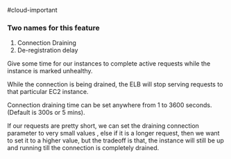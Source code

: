 #cloud-important 

### Two names for this feature
1. Connection Draining
2. De-registration delay

Give some time for our instances to complete active requests while the instance is marked unhealthy. 

While the connection is being drained, the ELB will stop serving requests to that particular EC2 instance.

Connection draining time can be set anywhere from 1 to 3600 seconds. (Default is 300s or 5 mins).

If our requests are pretty short, we can set the draining connection parameter to very small values , else if it is a longer request, then we want to set it to a higher value, but the tradeoff is that, the instance will still be up and running till the connection is completely drained. 